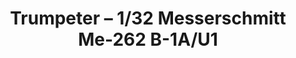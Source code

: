 ---
layout: product
title: "Trumpeter – 1/32 Messerschmitt Me-262 B-1A/U1"
price: "8700" 
desc: "N/A"
img_path: "/assets/img/TRU02237.jpg"
brand: "N/A"
available: false
special_offer: false
new: false
soon: false
cat: "010000"
subcat: "013400"
subsubcat: "0N/A"
sifra: "TRU02237"
---